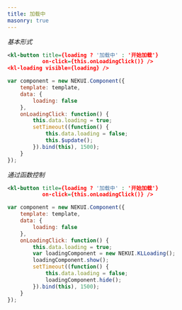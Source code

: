 ```yaml
---
title: 加载中
masonry: true
---
```


<!-- demo_start -->

*基本形式*

<div class="m-example"></div>

```xml
<kl-button title={loading ? '加载中' : '开始加载'}
           on-click={this.onLoadingClick()} />
<kl-loading visible={loading} />
```

```javascript
var component = new NEKUI.Component({
    template: template,
    data: {
        loading: false
    },
    onLoadingClick: function() {
        this.data.loading = true;
        setTimeout((function() {
            this.data.loading = false;
            this.$update();
        }).bind(this), 1500);
    }
});
```

<!-- demo_end -->

<!-- demo_start -->

*通过函数控制*

<div class="m-example"></div>

```xml
<kl-button title={loading ? '加载中' : '开始加载'}
           on-click={this.onLoadingClick()} />
```

```javascript
var component = new NEKUI.Component({
    template: template,
    data: {
        loading: false
    },
    onLoadingClick: function() {
        this.data.loading = true;
        var loadingComponent = new NEKUI.KLLoading();
        loadingComponent.show();
        setTimeout((function() {
            this.data.loading = false;
            loadingComponent.hide();
        }).bind(this), 1500);
    }
});
```

<!-- demo_end -->